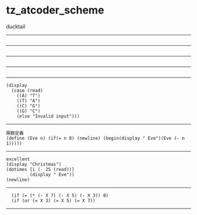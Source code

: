 # tz_atcoder_scheme

ducktail

---
```

```
---
```

```
---
```

```
---
```

```
---
```
(display 
  (case (read)
    ((A) "T")
    ((T) "A")
    ((C) "G")
    ((G) "C")
    (else "Invalid input")))
```
---
```
関数定義
(define (Eve n) (if(= n 0) (newline) (begin(display " Eve")(Eve (- n 1)))))
```
---
```
excellent
(display "Christmas")
(dotimes [i (- 25 (read))]
         (display " Eve"))
(newline)
```
---
```
  (if (= (* (- X 7) (- X 5) (- X 3)) 0)
  (if (or (= X 3) (= X 5) (= X 7))  
```
---
